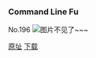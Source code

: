 ### Command Line Fu
No.196
![图片不见了~~~](https://imgs.xkcd.com/comics/command_line_fu.png)

[原址](https://xkcd.com//196) [下载](https://imgs.xkcd.com/comics/command_line_fu.png)

